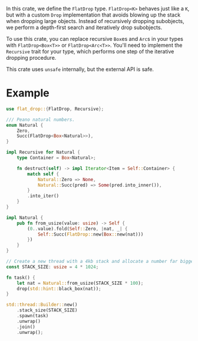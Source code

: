 In this crate, we define the `FlatDrop` type.
`FlatDrop<K>` behaves just like a `K`, but with a custom `Drop` implementation
that avoids blowing up the stack when dropping large objects.
Instead of recursively dropping subobjects, we perform a depth-first search
and iteratively drop subobjects.

To use this crate, you can replace recursive `Box`es and `Arc`s in your types
with `FlatDrop<Box<T>>` or `FlatDrop<Arc<T>>`. You'll need to implement the
`Recursive` trait for your type, which performs one step of the iterative
dropping procedure.

This crate uses `unsafe` internally, but the external API is safe.

# Example

```rs
use flat_drop::{FlatDrop, Recursive};

/// Peano natural numbers.
enum Natural {
    Zero,
    Succ(FlatDrop<Box<Natural>>),
}

impl Recursive for Natural {
    type Container = Box<Natural>;

    fn destruct(self) -> impl Iterator<Item = Self::Container> {
        match self {
            Natural::Zero => None,
            Natural::Succ(pred) => Some(pred.into_inner()),
        }
        .into_iter()
    }
}

impl Natural {
    pub fn from_usize(value: usize) -> Self {
        (0..value).fold(Self::Zero, |nat, _| {
            Self::Succ(FlatDrop::new(Box::new(nat)))
        })
    }
}

// Create a new thread with a 4kb stack and allocate a number far bigger than 4 * 1024.
const STACK_SIZE: usize = 4 * 1024;

fn task() {
    let nat = Natural::from_usize(STACK_SIZE * 100);
    drop(std::hint::black_box(nat));
}

std::thread::Builder::new()
    .stack_size(STACK_SIZE)
    .spawn(task)
    .unwrap()
    .join()
    .unwrap();
```
